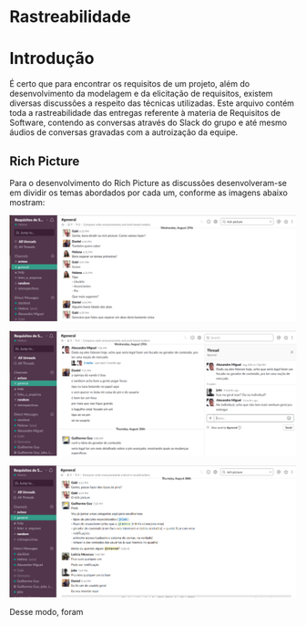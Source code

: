 # Rastreabilidade

# Introdução

É certo que para encontrar os requisitos de um projeto, além do desenvolvimento da modelagem e da elicitação de requisitos, existem diversas discussões a respeito das técnicas utilizadas. Este arquivo contém toda a rastreabilidade das entregas referente à materia de Requisitos de Software, contendo as conversas através do Slack do grupo e até mesmo áudios de conversas gravadas com a autroização da equipe.  

## Rich Picture

Para o desenvolvimento do Rich Picture as discussões desenvolveram-se em dividir os temas abordados por cada um, conforme as imagens abaixo mostram:

![RichRastro1](img/Rastreabilidade/richpt1.png)

![RichRastro2](img/Rastreabilidade/richpt2.png)

![RichRastro3](img/Rastreabilidade/richpt3.png)

Desse modo, foram
